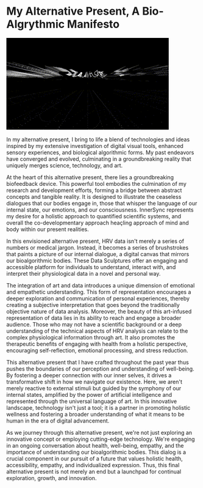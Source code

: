 # My Alternative Present, A Bio-Algrythmic Manifesto

![TD](../images/TD.gif)

In my alternative present, I bring to life a blend of technologies and ideas inspired by my extensive investigation of digital visual tools, enhanced sensory experiences, and biological algorithmic forms. My past endeavors have converged and evolved, culminating in a groundbreaking reality that uniquely merges science, technology, and art.

At the heart of this alternative present, there lies a groundbreaking biofeedback device. This powerful tool embodies the culmination of my research and development efforts, forming a bridge between abstract concepts and tangible reality. It is designed to illustrate the ceaseless dialogues that our bodies engage in, those that whisper the language of our internal state, our emotions, and our consciousness. InnerSync represents my desire for a holistic approach to quantified scientific systems, and overall the co-developmentary approach heaçling approach of mind and body within our present realities. 

In this envisioned alternative present, HRV data isn't merely a series of numbers or medical jargon. Instead, it becomes a series of brushstrokes that paints a picture of our internal dialogue, a digital canvas that mirrors our bioalgorithmic bodies. These Data Sculptures offer an engaging and accessible platform for individuals to understand, interact with, and interpret their physiological data in a novel and personal way.

The integration of art and data introduces a unique dimension of emotional and empathetic understanding. This form of representation encourages a deeper exploration and communication of personal experiences, thereby creating a subjective interpretation that goes beyond the traditionally objective nature of data analysis. Moreover, the beauty of this art-infused representation of data lies in its ability to reach and engage a broader audience. Those who may not have a scientific background or a deep understanding of the technical aspects of HRV analysis can relate to the complex physiological information through art. It also promotes the therapeutic benefits of engaging with health from a holistic perspective, encouraging self-reflection, emotional processing, and stress reduction.

This alternative present that I have crafted throughout the past year thus pushes the boundaries of our perception and understanding of well-being. By fostering a deeper connection with our inner selves, it drives a transformative shift in how we navigate our existence. Here, we aren't merely reactive to external stimuli but guided by the symphony of our internal states, amplified by the power of artificial intelligence and represented through the universal language of art. In this innovative landscape, technology isn't just a tool; it is a partner in promoting holistic wellness and fostering a broader understanding of what it means to be human in the era of digital advancement.

As we journey through this alternative present, we're not just exploring an innovative concept or employing cutting-edge technology. We're engaging in an ongoing conversation about health, well-being, empathy, and the importance of understanding our bioalgorithmic bodies. This dialog is a crucial component in our pursuit of a future that values holistic health, accessibility, empathy, and individualized expression. Thus, this final alternative present is not merely an end but a launchpad for continual exploration, growth, and innovation.
